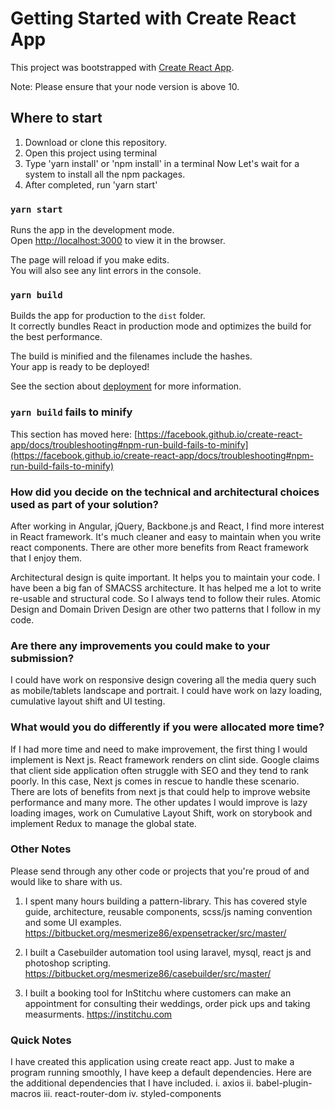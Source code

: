 # Getting Started with Create React App

This project was bootstrapped with [Create React App](https://github.com/facebook/create-react-app).

Note: Please ensure that your node version is above 10.

## Where to start

1. Download or clone this repository. 
2. Open this project using terminal
3. Type 'yarn install' or 'npm install' in a terminal
   Now Let's wait for a system to install all the npm packages.
4. After completed, run 'yarn start'

### `yarn start`

Runs the app in the development mode.\
Open [http://localhost:3000](http://localhost:3000) to view it in the browser.

The page will reload if you make edits.\
You will also see any lint errors in the console.

### `yarn build`

Builds the app for production to the `dist` folder.\
It correctly bundles React in production mode and optimizes the build for the best performance.

The build is minified and the filenames include the hashes.\
Your app is ready to be deployed!

See the section about [deployment](https://facebook.github.io/create-react-app/docs/deployment) for more information.

### `yarn build` fails to minify

This section has moved here: [https://facebook.github.io/create-react-app/docs/troubleshooting#npm-run-build-fails-to-minify](https://facebook.github.io/create-react-app/docs/troubleshooting#npm-run-build-fails-to-minify)

### How did you decide on the technical and architectural choices used as part of your solution? 
After working in Angular, jQuery, Backbone.js and React, I find more interest in React framework. It's much cleaner and easy to maintain when you write react components. There are other more benefits from React framework that I enjoy them.

Architectural design is quite important. It helps you to maintain your code. I have been a big fan of SMACSS architecture. It has helped me a lot to write re-usable and structural code. So I always tend to follow their rules. Atomic Design and Domain Driven Design are other two patterns that I follow in my code. 

### Are there any improvements you could make to your submission?
I could have work on responsive design covering all the media query such as mobile/tablets landscape and portrait. I could have work on lazy loading, cumulative layout shift and UI testing.

### What would you do differently if you were allocated more time?
If I had more time and need to make improvement, the first thing I would implement is Next js. React framework renders on clint side. Google claims that client side application often struggle with SEO and they tend to rank poorly. In this case, Next js comes in rescue to handle these scenario. There are lots of benefits from next js that could help to improve website performance and many more. The other updates I would improve is lazy loading images, work on Cumulative Layout Shift, work on storybook and implement Redux to manage the global state.

### Other Notes
Please send through any other code or projects that you're proud of and would like to share with us.

1. I spent many hours building a pattern-library. This has covered style guide, architecture, reusable components, scss/js naming convention and some UI examples.   
https://bitbucket.org/mesmerize86/expensetracker/src/master/
   
2. I built a Casebuilder automation tool using laravel, mysql, react js and photoshop scripting.
https://bitbucket.org/mesmerize86/casebuilder/src/master/
   
3. I built a booking tool for InStitchu where customers can make an appointment for consulting their weddings, order pick ups and taking measurments.
https://institchu.com

### Quick Notes
I have created this application using create react app. Just to make a program running smoothly, I have keep a default dependencies. Here are the additional dependencies that I have included. 
i.   axios
ii.  babel-plugin-macros
iii. react-router-dom
iv.  styled-components

   


